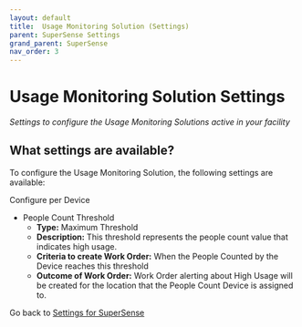 ```yaml
---
layout: default
title:  Usage Monitoring Solution (Settings)
parent: SuperSense Settings
grand_parent: SuperSense
nav_order: 3
---
```


# Usage Monitoring Solution Settings
*Settings to configure the Usage Monitoring Solutions active in your facility*

## What settings are available?
To configure the Usage Monitoring Solution, the following settings are available:

Configure per Device 
- People Count Threshold
    - **Type:** Maximum Threshold
    - **Description:** This threshold represents the people count value that indicates high usage.  
    - **Criteria to create Work Order:** When the People Counted by the Device reaches this threshold
    - **Outcome of Work Order:** Work Order alerting about High Usage will be created for the location that the People Count Device is assigned to.

Go back to [Settings for SuperSense](/vcs_settings.html)